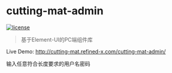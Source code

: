 
# cutting-mat-admin

[![license](https://img.shields.io/github/license/cutting-mat/cutting-mat-admin.svg)]()

> 基于Element-UI的PC端组件库

Live Demo: http://cutting-mat.refined-x.com/cutting-mat-admin/

输入任意符合长度要求的用户名密码
